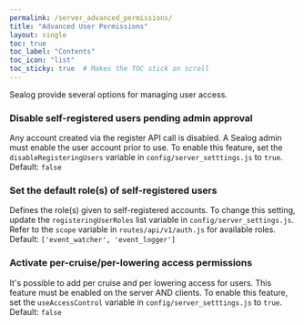 ```yaml
---
permalink: /server_advanced_permissions/
title: "Advanced User Permissions"
layout: single
toc: true
toc_label: "Contents"
toc_icon: "list"
toc_sticky: true  # Makes the TOC stick on scroll
---
```


Sealog provide several options for managing user access.

### Disable self-registered users pending admin approval
Any account created via the register API call is disabled.  A Sealog admin must enable the user account prior to use. To enable this feature, set the `disableRegisteringUsers` variable in `config/server_setttings.js` to `true`. Default: `false`

### Set the default role(s) of self-registered users
Defines the role(s) given to self-registered accounts. To change this setting, update the `registeringUserRoles` list variable in `config/server_settings.js`. Refer to the `scope` variable in `routes/api/v1/auth.js` for available roles.  Default: `['event_watcher', 'event_logger']`

### Activate per-cruise/per-lowering access permissions
It's possible to add per cruise and per lowering access for users. This feature must be enabled on the server AND clients. To enable this feature, set the `useAccessControl` variable in `config/server_setttings.js` to `true`. Default: `false`
